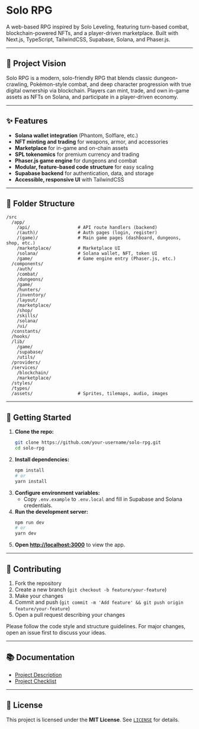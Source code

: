# Solo RPG

A web-based RPG inspired by Solo Leveling, featuring turn-based combat, blockchain-powered NFTs, and a player-driven marketplace. Built with Next.js, TypeScript, TailwindCSS, Supabase, Solana, and Phaser.js.

---

## 🚀 Project Vision

Solo RPG is a modern, solo-friendly RPG that blends classic dungeon-crawling, Pokémon-style combat, and deep character progression with true digital ownership via blockchain. Players can mint, trade, and own in-game assets as NFTs on Solana, and participate in a player-driven economy.

---

## ✨ Features

- **Solana wallet integration** (Phantom, Solflare, etc.)
- **NFT minting and trading** for weapons, armor, and accessories
- **Marketplace** for in-game and on-chain assets
- **SPL tokenomics** for premium currency and trading
- **Phaser.js game engine** for dungeons and combat
- **Modular, feature-based code structure** for easy scaling
- **Supabase backend** for authentication, data, and storage
- **Accessible, responsive UI** with TailwindCSS

---

## 📁 Folder Structure

```
/src
  /app/
    /api/                  # API route handlers (backend)
    /(auth)/               # Auth pages (login, register)
    /(game)/               # Main game pages (dashboard, dungeons, shop, etc.)
    /marketplace/          # Marketplace UI
    /solana/               # Solana wallet, NFT, token UI
    /game/                 # Game engine entry (Phaser.js, etc.)
  /components/
    /auth/
    /combat/
    /dungeons/
    /game/
    /hunters/
    /inventory/
    /layout/
    /marketplace/
    /shop/
    /skills/
    /solana/
    /ui/
  /constants/
  /hooks/
  /lib/
    /game/
    /supabase/
    /utils/
  /providers/
  /services/
    /blockchain/
    /marketplace/
  /styles/
  /types/
  /assets/                 # Sprites, tilemaps, audio, images
```

---

## 🏁 Getting Started

1. **Clone the repo:**
   ```bash
   git clone https://github.com/your-username/solo-rpg.git
   cd solo-rpg
   ```
2. **Install dependencies:**
   ```bash
   npm install
   # or
   yarn install
   ```
3. **Configure environment variables:**
   - Copy `.env.example` to `.env.local` and fill in Supabase and Solana credentials.
4. **Run the development server:**
   ```bash
   npm run dev
   # or
   yarn dev
   ```
5. **Open [http://localhost:3000](http://localhost:3000)** to view the app.

---

## 🤝 Contributing

1. Fork the repository
2. Create a new branch (`git checkout -b feature/your-feature`)
3. Make your changes
4. Commit and push (`git commit -m 'Add feature' && git push origin feature/your-feature`)
5. Open a pull request describing your changes

Please follow the code style and structure guidelines. For major changes, open an issue first to discuss your ideas.

---

## 📚 Documentation

- [Project Description](./PROJECT_DESCRIPTION_FINAL.md)
- [Project Checklist](./PROJECT_CHECKLIST.md)

---

## 📄 License

This project is licensed under the **MIT License**. See [`LICENSE`](./LICENSE) for details.
